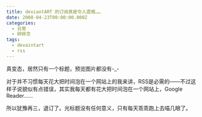 ```yaml
---
title: deviantART 的订阅真是令人遗憾……
date: 2008-04-23T00:00:00.000Z
categories:
  - 日常
  - 碎碎念
tags:
  - devaintart
  - rss
---
```


真变态，居然只有一个标题，预览图片都没有-\_-

对于并不习惯每天花大把时间泡在一个网站上的我来讲，RSS是必需的——不过这样子说貌似有点错误，其实我每天都有花大把时间泡在一个网站上，Google Reader……

所以犹豫再三，退订了。光标题没有任何意义，只有每天乖乖跑上去喵几眼了。
